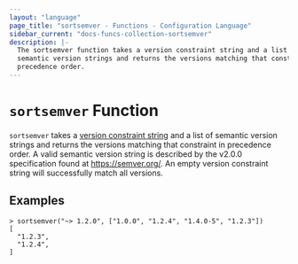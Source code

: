 ```yaml
---
layout: "language"
page_title: "sortsemver - Functions - Configuration Language"
sidebar_current: "docs-funcs-collection-sortsemver"
description: |-
  The sortsemver function takes a version constraint string and a list of
  semantic version strings and returns the versions matching that constraint in
  precedence order.
---
```


# `sortsemver` Function

`sortsemver` takes a [version constraint string](/docs/language/expressions/version-constraints.html)
  and a list of semantic version strings and returns the versions matching that
  constraint in precedence order. A valid semantic version string is described
  by the v2.0.0 specification found at https://semver.org/. An empty version
  constraint string will successfully match all versions.

## Examples

```
> sortsemver("~> 1.2.0", ["1.0.0", "1.2.4", "1.4.0-5", "1.2.3"])
[
  "1.2.3",
  "1.2.4",
]
```
